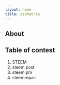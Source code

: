 ```yaml
---
layout: home
title: aschatria
---
```


## About 

## Table of contest

1. STEEM
 1. steem post
 2. steem pm
 3. steemrepair


